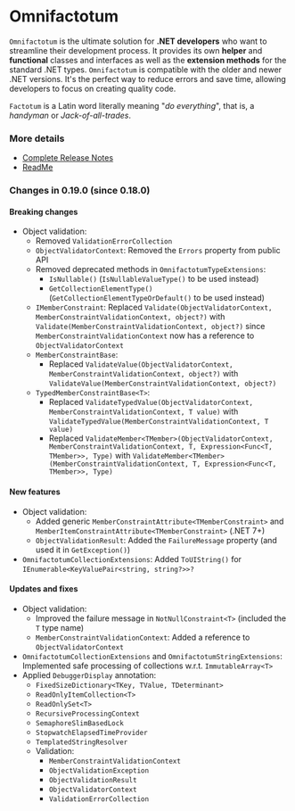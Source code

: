 ﻿# Omnifactotum

`Omnifactotum` is the ultimate solution for **.NET developers** who want to streamline their development process. It provides its own **helper** and **functional** classes and interfaces as well as the **extension methods** for the standard .NET types. `Omnifactotum` is compatible with the older and newer .NET versions. It's the perfect way to reduce errors and save time, allowing developers to focus on creating quality code.

`Factotum` is a Latin word literally meaning "*do everything*", that is, a *handyman* or *Jack-of-all-trades*.

### More details

- [Complete Release Notes](https://github.com/HarinezumiSama/Omnifactotum/blob/master/src/Omnifactotum.ReleaseNotes.md)
- [ReadMe](https://github.com/HarinezumiSama/Omnifactotum/blob/master/README.md)

### Changes in 0.19.0 (since 0.18.0)

#### Breaking changes

- Object validation:
  - Removed `ValidationErrorCollection`
  - `ObjectValidatorContext`: Removed the `Errors` property from public API
  - Removed deprecated methods in `OmnifactotumTypeExtensions`:
    - `IsNullable()` (`IsNullableValueType()` to be used instead)
    - `GetCollectionElementType()` (`GetCollectionElementTypeOrDefault()` to be used instead)
  - `IMemberConstraint`: Replaced `Validate(ObjectValidatorContext, MemberConstraintValidationContext, object?)` with `Validate(MemberConstraintValidationContext, object?)` since `MemberConstraintValidationContext` now has a reference to `ObjectValidatorContext`
  - `MemberConstraintBase`:
    - Replaced `ValidateValue(ObjectValidatorContext, MemberConstraintValidationContext, object?)` with `ValidateValue(MemberConstraintValidationContext, object?)`
  - `TypedMemberConstraintBase<T>`:
    - Replaced `ValidateTypedValue(ObjectValidatorContext, MemberConstraintValidationContext, T value)` with `ValidateTypedValue(MemberConstraintValidationContext, T value)`
    - Replaced `ValidateMember<TMember>(ObjectValidatorContext, MemberConstraintValidationContext, T, Expression<Func<T, TMember>>, Type)` with `ValidateMember<TMember>(MemberConstraintValidationContext, T, Expression<Func<T, TMember>>, Type)`

#### New features

- Object validation:
  - Added generic `MemberConstraintAttribute<TMemberConstraint>` and `MemberItemConstraintAttribute<TMemberConstraint>` (.NET 7+)
  - `ObjectValidationResult`: Added the `FailureMessage` property (and used it in `GetException()`)
- `OmnifactotumCollectionExtensions`: Added `ToUIString()` for `IEnumerable<KeyValuePair<string, string?>>?`

#### Updates and fixes

- Object validation:
  - Improved the failure message in `NotNullConstraint<T>` (included the `T` type name)
  - `MemberConstraintValidationContext`: Added a reference to `ObjectValidatorContext`
- `OmnifactotumCollectionExtensions` and `OmnifactotumStringExtensions`: Implemented safe processing of collections w.r.t. `ImmutableArray<T>`
- Applied `DebuggerDisplay` annotation:
  - `FixedSizeDictionary<TKey, TValue, TDeterminant>`
  - `ReadOnlyItemCollection<T>`
  - `ReadOnlySet<T>`
  - `RecursiveProcessingContext`
  - `SemaphoreSlimBasedLock`
  - `StopwatchElapsedTimeProvider`
  - `TemplatedStringResolver`
  - Validation:
    - `MemberConstraintValidationContext`
    - `ObjectValidationException`
    - `ObjectValidationResult`
    - `ObjectValidatorContext`
    - `ValidationErrorCollection`
